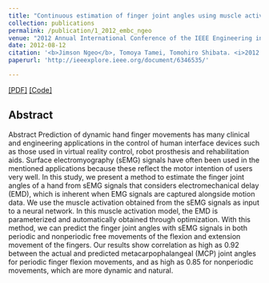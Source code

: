 ```yaml
---
title: "Continuous estimation of finger joint angles using muscle activation inputs from surface EMG signals"
collection: publications
permalink: /publication/1_2012_embc_ngeo
venue: "2012 Annual International Conference of the IEEE Engineering in Medicine and Biology Society (EMBC), San Diego, USA"
date: 2012-08-12
citation: '<b>Jimson Ngeo</b>, Tomoya Tamei, Tomohiro Shibata. <i>2012 Annual International Conference of the IEEE Engineering in Medicine and Biology Society (EMBC)</i>.'
paperurl: 'http://ieeexplore.ieee.org/document/6346535/'

---  
```

[[PDF]](http://ieeexplore.ieee.org/document/6346535/) [[Code]]()

## Abstract
Abstract
Prediction of dynamic hand finger movements has many clinical and engineering applications in the control of human interface devices such as those used in virtual reality control, robot prosthesis and rehabilitation aids. Surface electromyography (sEMG) signals have often been used in the mentioned applications because these reflect the motor intention of users very well. In this study, we present a method to estimate the finger joint angles of a hand from sEMG signals that considers electromechanical delay (EMD), which is inherent when EMG signals are captured alongside motion data. We use the muscle activation obtained from the sEMG signals as input to a neural network. In this muscle activation model, the EMD is parameterized and automatically obtained through optimization. With this method, we can predict the finger joint angles with sEMG signals in both periodic and nonperiodic free movements of the flexion and extension movement of the fingers. Our results show correlation as high as 0.92 between the actual and predicted metacarpophalangeal (MCP) joint angles for periodic finger flexion movements, and as high as 0.85 for nonperiodic movements, which are more dynamic and natural.
